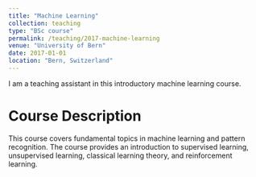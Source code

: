 ```yaml
---
title: "Machine Learning"
collection: teaching
type: "BSc course"
permalink: /teaching/2017-machine-learning
venue: "University of Bern"
date: 2017-01-01
location: "Bern, Switzerland"
---
```


I am a teaching assistant in this introductory machine learning course. 


Course Description
======
This course covers fundamental topics in machine learning and pattern recognition. The course provides an introduction to supervised learning, unsupervised learning, classical learning theory, and reinforcement learning. 

